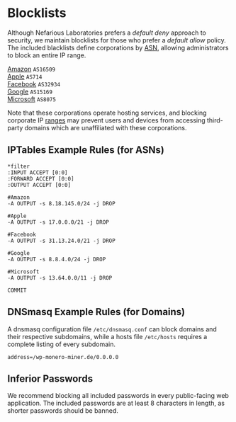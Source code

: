 Blocklists
==========

Although Nefarious Laboratories prefers a *default deny* approach to security, we maintain blocklists for those who prefer a *default allow* policy. The included blacklists define corporations by [ASN](https://en.wikipedia.org/wiki/Autonomous_system_%28Internet%29), allowing administrators to block an entire IP range.

[Amazon](https://github.com/neflabs/blocklists/tree/master/corporations/amazon) `AS16509`  
[Apple](https://github.com/neflabs/blocklists/tree/master/corporations/apple) `AS714`  
[Facebook](https://github.com/neflabs/blocklists/tree/master/corporations/facebook) `AS32934`  
[Google](https://github.com/neflabs/blocklists/tree/master/corporations/google) `AS15169`  
[Microsoft](https://github.com/neflabs/blocklists/tree/master/corporations/microsoft) `AS8075`  

Note that these corporations operate hosting services, and blocking corporate IP [ranges](https://dnslytics.com/bgp/as32934) may prevent users and devices from accessing third-party domains which are unaffiliated with these corporations.

## IPTables Example Rules (for ASNs)

```
*filter
:INPUT ACCEPT [0:0]
:FORWARD ACCEPT [0:0]
:OUTPUT ACCEPT [0:0]
    
#Amazon
-A OUTPUT -s 8.18.145.0/24 -j DROP

#Apple
-A OUTPUT -s 17.0.0.0/21 -j DROP

#Facebook
-A OUTPUT -s 31.13.24.0/21 -j DROP

#Google
-A OUTPUT -s 8.8.4.0/24 -j DROP

#Microsoft
-A OUTPUT -s 13.64.0.0/11 -j DROP

COMMIT
```

## DNSmasq Example Rules (for Domains)

A dnsmasq configuration file `/etc/dnsmasq.conf` can block domains and their respective subdomains, while a hosts file `/etc/hosts` requires a complete listing of every subdomain.

```
address=/wp-monero-miner.de/0.0.0.0
```

## Inferior Passwords

We recommend blocking all included passwords in every public-facing web application. The included passwords are at least 8 characters in length, as shorter passwords should be banned.

